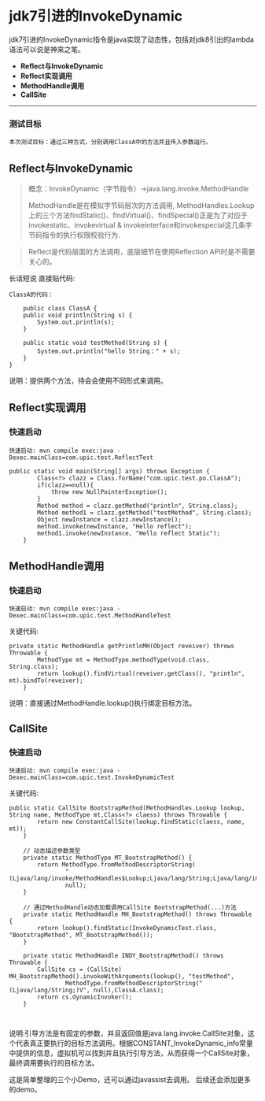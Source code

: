 
# jdk7引进的InvokeDynamic

jdk7引进的InvokeDynamic指令是java实现了动态性，包括对jdk8引出的lambda语法可以说是神来之笔。

- **Reflect与InvokeDynamic**
- **Reflect实现调用**
- **MethodHandle调用**
- **CallSite**

-------------------
### 测试目标
    本次测试目标：通过三种方式，分别调用ClassA中的方法并且传入参数运行。
## Reflect与InvokeDynamic
>概念：InvokeDynamic（字节指令）->java.lang.invoke.MethodHandle
>
>MethodHandle是在模拟字节码层次的方法调用, MethodHandles.Lookup上的三个方法findStatic()、findVirtual()、findSpecial()正是为了对应于invokestatic、invokevirtual & invokeinterface和invokespecial这几条字节码指令的执行权限校验行为.
 
>Reflect是代码层面的方法调用，底层细节在使用Reflection API时是不需要关心的。

  长话短说 直接贴代码:
  
    ClassA的代码：
```
    public class ClassA {
	public void println(String s) {
		System.out.println(s);
	}

	public static void testMethod(String s) {
		System.out.println("hello String：" + s);
	}
}

```
说明：提供两个方法，待会会使用不同形式来调用。

## Reflect实现调用

### 快速启动

```
快速启动: mvn compile exec:java -Dexec.mainClass=com.upic.test.ReflectTest
```

```
public static void main(String[] args) throws Exception {
		Class<?> clazz = Class.forName("com.upic.test.po.ClassA");
		if(clazz==null){
			throw new NullPointerException();
		}
		Method method = clazz.getMethod("println", String.class);
		Method method1 = clazz.getMethod("testMethod", String.class);
		Object newInstance = clazz.newInstance();
		method.invoke(newInstance, "Hello reflect");
		method1.invoke(newInstance, "Hello reflect Static");
	}

```

## MethodHandle调用

### 快速启动

```
快速启动: mvn compile exec:java -Dexec.mainClass=com.upic.test.MethodHandleTest
```
关键代码:

```
private static MethodHandle getPrintlnMH(Object reveiver) throws Throwable {
		MethodType mt = MethodType.methodType(void.class, String.class);
		return lookup().findVirtual(reveiver.getClass(), "println", mt).bindTo(reveiver);
	}

```

说明：直接通过MethodHandle.lookup()执行绑定目标方法。

## CallSite

### 快速启动

```
快速启动: mvn compile exec:java -Dexec.mainClass=com.upic.test.InvokeDynamicTest

```

关键代码:

```
public static CallSite BootstrapMethod(MethodHandles.Lookup lookup, String name, MethodType mt,Class<?> claess) throws Throwable {
		return new ConstantCallSite(lookup.findStatic(claess, name, mt));
	}

	// 动态描述参数类型
	private static MethodType MT_BootstrapMethod() {
		return MethodType.fromMethodDescriptorString(
				"(Ljava/lang/invoke/MethodHandles$Lookup;Ljava/lang/String;Ljava/lang/invoke/MethodType;Ljava/lang/Class;)Ljava/lang/invoke/CallSite;",
				null);
	}

	// 通过MethodHandle动态加载调用CallSite BootstrapMethod(...)方法
	private static MethodHandle MH_BootstrapMethod() throws Throwable {
		return lookup().findStatic(InvokeDynamicTest.class, "BootstrapMethod", MT_BootstrapMethod());
	}

	private static MethodHandle INDY_BootstrapMethod() throws Throwable {
		CallSite cs = (CallSite) MH_BootstrapMethod().invokeWithArguments(lookup(), "testMethod",
				MethodType.fromMethodDescriptorString("(Ljava/lang/String;)V", null),ClassA.class);
		return cs.dynamicInvoker();
	}



```

说明:引导方法是有固定的参数，并且返回值是java.lang.invoke.CallSite对象，这个代表真正要执行的目标方法调用。根据CONSTANT_InvokeDynamic_info常量中提供的信息，虚拟机可以找到并且执行引导方法，从而获得一个CallSite对象，最终调用要执行的目标方法。


这是简单整理的三个小Demo，还可以通过javassist去调用。
后续还会添加更多的demo。

